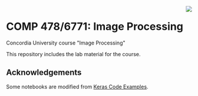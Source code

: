 <img src="https://github.com/matiassingers/awesome-readme/blob/master/icon.png" align="right" />

# COMP 478/6771: Image Processing 

Concordia University course "Image Processing"

This repository includes the lab material for the course.

## Acknowledgements
Some notebooks are modified from [Keras Code Examples](https://keras.io/examples/vision/). 
